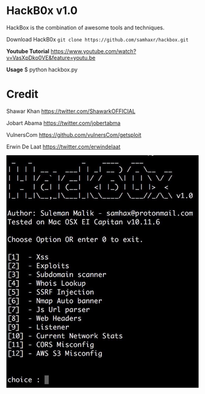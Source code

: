 # HackB0x v1.0
HackBox is the combination of awesome tools and techniques.

Download HackB0x  `git clone https://github.com/samhaxr/hackbox.git`

**Youtube Tutorial**
https://www.youtube.com/watch?v=VasXpDko0VE&feature=youtu.be

**Usage**
$ python hackbox.py

# Credit

Shawar Khan https://twitter.com/ShawarkOFFICIAL

Jobart Abama https://twitter.com/jobertabma

VulnersCom https://github.com/vulnersCom/getsploit

Erwin De Laat https://twitter.com/erwindelaat

![Alt text](/hackbox.jpg?raw=true "Optional Title")

